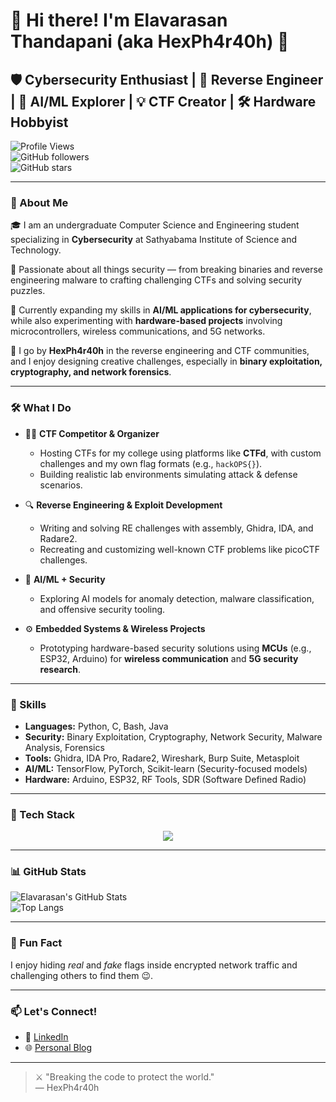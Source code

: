 # 👋 Hi there! I'm Elavarasan Thandapani (aka HexPh4r40h) 👾

## 🛡️ Cybersecurity Enthusiast | 🧠 Reverse Engineer | 🤖 AI/ML Explorer | 💡 CTF Creator | 🛠️ Hardware Hobbyist

![Profile Views](https://komarev.com/ghpvc/?username=HexPh4r40h&label=Profile%20views&color=blueviolet&style=flat)  
![GitHub followers](https://img.shields.io/github/followers/HexPh4r40h?label=Followers&style=social)  
![GitHub stars](https://img.shields.io/github/stars/HexPh4r40h?affiliations=OWNER%2CCOLLABORATOR&style=social)  

---

### 🚀 About Me

🎓 I am an undergraduate Computer Science and Engineering student specializing in **Cybersecurity** at Sathyabama Institute of Science and Technology.

🔐 Passionate about all things security — from breaking binaries and reverse engineering malware to crafting challenging CTFs and solving security puzzles.

🧠 Currently expanding my skills in **AI/ML applications for cybersecurity**, while also experimenting with **hardware-based projects** involving microcontrollers, wireless communications, and 5G networks.

👾 I go by **HexPh4r40h** in the reverse engineering and CTF communities, and I enjoy designing creative challenges, especially in **binary exploitation, cryptography, and network forensics**.

---

### 🛠️ What I Do

- 🏴‍☠️ **CTF Competitor & Organizer**  
  - Hosting CTFs for my college using platforms like **CTFd**, with custom challenges and my own flag formats (e.g., `hackOPS{}`).
  - Building realistic lab environments simulating attack & defense scenarios.

- 🔍 **Reverse Engineering & Exploit Development**  
  - Writing and solving RE challenges with assembly, Ghidra, IDA, and Radare2.
  - Recreating and customizing well-known CTF problems like picoCTF challenges.

- 🤖 **AI/ML + Security**  
  - Exploring AI models for anomaly detection, malware classification, and offensive security tooling.

- ⚙️ **Embedded Systems & Wireless Projects**  
  - Prototyping hardware-based security solutions using **MCUs** (e.g., ESP32, Arduino) for **wireless communication** and **5G security research**.

---

### 🧩 Skills

- **Languages:** Python, C, Bash, Java  
- **Security:** Binary Exploitation, Cryptography, Network Security, Malware Analysis, Forensics  
- **Tools:** Ghidra, IDA Pro, Radare2, Wireshark, Burp Suite, Metasploit  
- **AI/ML:** TensorFlow, PyTorch, Scikit-learn (Security-focused models)  
- **Hardware:** Arduino, ESP32, RF Tools, SDR (Software Defined Radio)

---

### 🧰 Tech Stack

<p align="center">
  <img src="https://skillicons.dev/icons?i=python,c,java,bash,linux,arduino,raspberrypi,github,git,ghidra,ida,radare2,wireshark,burpsuite,tensorflow,pytorch" />
</p>

---

### 📊 GitHub Stats

![Elavarasan's GitHub Stats](https://github-readme-stats.vercel.app/api?username=HexPh4r40h&show_icons=true&theme=tokyonight)  
![Top Langs](https://github-readme-stats.vercel.app/api/top-langs/?username=HexPh4r40h&layout=compact&theme=tokyonight)

---

### 📢 Fun Fact

I enjoy hiding *real* and *fake* flags inside encrypted network traffic and challenging others to find them 😉.

---

### 📫 Let's Connect!

- 🔗 [LinkedIn](https://www.linkedin.com/in/elavarasan-t-a5971b2a5)  
- 🌐 [Personal Blog](https://pharoah.in.net/assests/pages/blog)

---

> ⚔️ "Breaking the code to protect the world."  
> — HexPh4r40h
